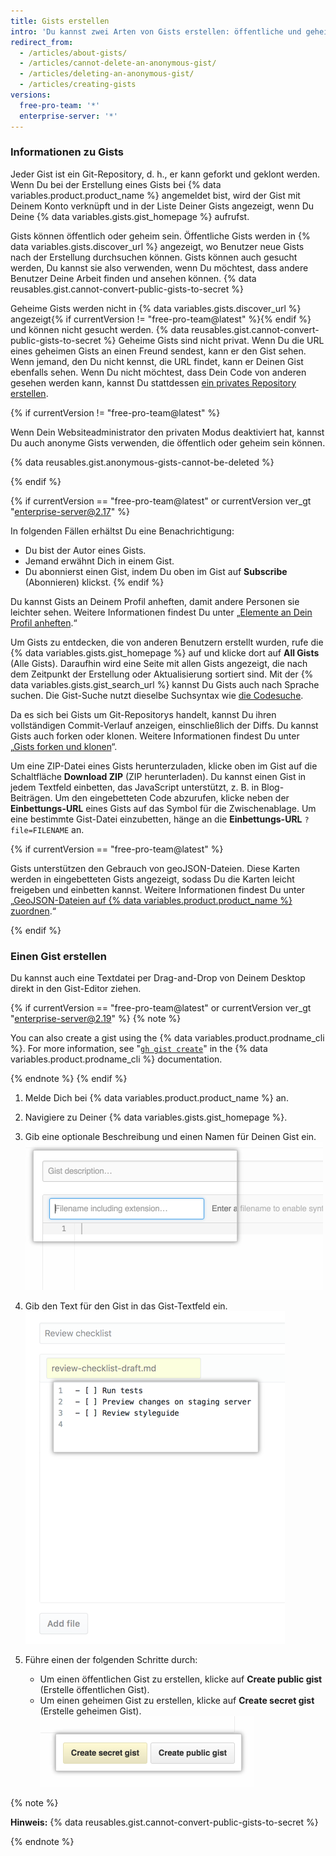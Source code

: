 ```yaml
---
title: Gists erstellen
intro: 'Du kannst zwei Arten von Gists erstellen: öffentliche und geheime. Erstelle einen öffentlichen Gist, wenn Du Deine Ideen für andere freigeben möchtest. Andernfalls kannst Du einen geheimen Gist erstellen.'
redirect_from:
  - /articles/about-gists/
  - /articles/cannot-delete-an-anonymous-gist/
  - /articles/deleting-an-anonymous-gist/
  - /articles/creating-gists
versions:
  free-pro-team: '*'
  enterprise-server: '*'
---
```


### Informationen zu Gists

Jeder Gist ist ein Git-Repository, d. h., er kann geforkt und geklont werden. Wenn Du bei der Erstellung eines Gists bei {% data variables.product.product_name %} angemeldet bist, wird der Gist mit Deinem Konto verknüpft und in der Liste Deiner Gists angezeigt, wenn Du Deine {% data variables.gists.gist_homepage %} aufrufst.

Gists können öffentlich oder geheim sein. Öffentliche Gists werden in {% data variables.gists.discover_url %} angezeigt, wo Benutzer neue Gists nach der Erstellung durchsuchen können. Gists können auch gesucht werden, Du kannst sie also verwenden, wenn Du möchtest, dass andere Benutzer Deine Arbeit finden und ansehen können. {% data reusables.gist.cannot-convert-public-gists-to-secret %}

Geheime Gists werden nicht in {% data variables.gists.discover_url %} angezeigt{% if currentVersion != "free-pro-team@latest" %}{% endif %} und können nicht gesucht werden. {% data reusables.gist.cannot-convert-public-gists-to-secret %} Geheime Gists sind nicht privat. Wenn Du die URL eines geheimen Gists an einen Freund sendest, kann er den Gist sehen. Wenn jemand, den Du nicht kennst, die URL findet, kann er Deinen Gist ebenfalls sehen. Wenn Du nicht möchtest, dass Dein Code von anderen gesehen werden kann, kannst Du stattdessen [ein privates Repository erstellen](/articles/creating-a-new-repository).

{% if currentVersion != "free-pro-team@latest" %}

Wenn Dein Websiteadministrator den privaten Modus deaktiviert hat, kannst Du auch anonyme Gists verwenden, die öffentlich oder geheim sein können.

{% data reusables.gist.anonymous-gists-cannot-be-deleted %}

{% endif %}

{% if currentVersion == "free-pro-team@latest" or currentVersion ver_gt "enterprise-server@2.17" %}

In folgenden Fällen erhältst Du eine Benachrichtigung:
- Du bist der Autor eines Gists.
- Jemand erwähnt Dich in einem Gist.
- Du abonnierst einen Gist, indem Du oben im Gist auf **Subscribe** (Abonnieren) klickst.
{% endif %}

Du kannst Gists an Deinem Profil anheften, damit andere Personen sie leichter sehen. Weitere Informationen findest Du unter „[Elemente an Dein Profil anheften](/articles/pinning-items-to-your-profile).“

Um Gists zu entdecken, die von anderen Benutzern erstellt wurden, rufe die {% data variables.gists.gist_homepage %} auf und klicke dort auf **All Gists** (Alle Gists). Daraufhin wird eine Seite mit allen Gists angezeigt, die nach dem Zeitpunkt der Erstellung oder Aktualisierung sortiert sind. Mit der {% data variables.gists.gist_search_url %} kannst Du Gists auch nach Sprache suchen. Die Gist-Suche nutzt dieselbe Suchsyntax wie [die Codesuche](/articles/searching-code).

Da es sich bei Gists um Git-Repositorys handelt, kannst Du ihren vollständigen Commit-Verlauf anzeigen, einschließlich der Diffs. Du kannst Gists auch forken oder klonen. Weitere Informationen findest Du unter „[Gists forken und klonen](/articles/forking-and-cloning-gists)“.

Um eine ZIP-Datei eines Gists herunterzuladen, klicke oben im Gist auf die Schaltfläche **Download ZIP** (ZIP herunterladen). Du kannst einen Gist in jedem Textfeld einbetten, das JavaScript unterstützt, z. B. in Blog-Beiträgen. Um den eingebetteten Code abzurufen, klicke neben der **Einbettungs-URL** eines Gists auf das Symbol für die Zwischenablage. Um eine bestimmte Gist-Datei einzubetten, hänge an die **Einbettungs-URL** `?file=FILENAME` an.

{% if currentVersion == "free-pro-team@latest" %}

Gists unterstützen den Gebrauch von geoJSON-Dateien. Diese Karten werden in eingebetteten Gists angezeigt, sodass Du die Karten leicht freigeben und einbetten kannst. Weitere Informationen findest Du unter „[GeoJSON-Dateien auf {% data variables.product.product_name %} zuordnen](/articles/mapping-geojson-files-on-github).“

{% endif %}

### Einen Gist erstellen

Du kannst auch eine Textdatei per Drag-and-Drop von Deinem Desktop direkt in den Gist-Editor ziehen.

{% if currentVersion == "free-pro-team@latest" or currentVersion ver_gt "enterprise-server@2.19" %}
{% note %}

You can also create a gist using the {% data variables.product.prodname_cli %}. For more information, see "[`gh gist create`](https://cli.github.com/manual/gh_gist_create)" in the {% data variables.product.prodname_cli %} documentation.

{% endnote %}
{% endif %}

1. Melde Dich bei {% data variables.product.product_name %} an.
2. Navigiere zu Deiner {% data variables.gists.gist_homepage %}.
3. Gib eine optionale Beschreibung und einen Namen für Deinen Gist ein. ![Name und Beschreibung des Gists](/assets/images/help/gist/gist_name_description.png)

4. Gib den Text für den Gist in das Gist-Textfeld ein. ![Gist-Textfeld](/assets/images/help/gist/gist_text_box.png)

5. Führe einen der folgenden Schritte durch:
    - Um einen öffentlichen Gist zu erstellen, klicke auf **Create public gist** (Erstelle öffentlichen Gist).
    - Um einen geheimen Gist zu erstellen, klicke auf **Create secret gist** (Erstelle geheimen Gist). ![Schaltfläche zum Erstellen des Gists](/assets/images/help/gist/gist_create_btn.png)

  {% note %}

  **Hinweis:** {% data reusables.gist.cannot-convert-public-gists-to-secret %}

  {% endnote %}
